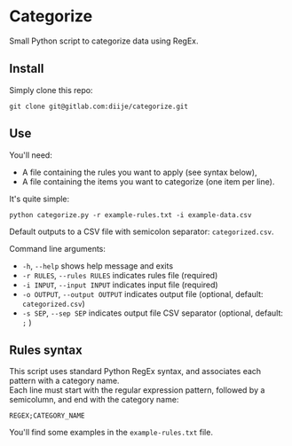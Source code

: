 # Categorize

Small Python script to categorize data using RegEx.  


## Install

Simply clone this repo:  

    git clone git@gitlab.com:diije/categorize.git  


## Use

You'll need:  
- A file containing the rules you want to apply (see syntax below),  
- A file containing the items you want to categorize (one item per line).  

It's quite simple:  

    python categorize.py -r example-rules.txt -i example-data.csv  

Default outputs to a CSV file with semicolon separator: `categorized.csv`.  


Command line arguments:  
- `-h`, `--help` shows help message and exits  
- `-r RULES`, `--rules RULES` indicates rules file (required)  
- `-i INPUT`, `--input INPUT` indicates input file (required)  
- `-o OUTPUT`, `--output OUTPUT` indicates output file (optional, default: `categorized.csv`)  
- `-s SEP`, `--sep SEP` indicates output file CSV separator (optional, default: `;` )  


## Rules syntax

This script uses standard Python RegEx syntax, and associates each pattern with a category name.  
Each line must start with the regular expression pattern, followed by a semicolumn, and end with the category name:  

    REGEX;CATEGORY_NAME  

You'll find some examples in the `example-rules.txt` file.  
